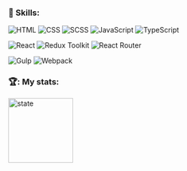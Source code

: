### 🔨 Skills:

![HTML](https://img.shields.io/badge/HTML-E34F26?style=for-the-badge&logo=html5&logoColor=white)
![CSS](https://img.shields.io/badge/CSS-1572B6?style=for-the-badge&logo=css3&logoColor=white)
![SCSS](https://img.shields.io/badge/SCSS-CC6699?style=for-the-badge&logo=sass&logoColor=white)
![JavaScript](https://img.shields.io/badge/JavaScript-F7DF1E?style=for-the-badge&logo=javascript&logoColor=black)
![TypeScript]([https://img.shields.io/badge/JavaScript-F7DF1E?style=for-the-badge&logo=javascript&logoColor=black](https://raw.githubusercontent.com/zhongsp/TypeScript/dev/zh/misc/ts_logo.jpg))

![React](https://img.shields.io/badge/React-61DAFB?style=for-the-badge&logo=react&logoColor=white)
![Redux Toolkit](https://img.shields.io/badge/Redux_Toolkit-764ABC?style=for-the-badge&logo=redux&logoColor=white)
![React Router](https://img.shields.io/badge/React_Router-CA4245?style=for-the-badge&logo=react-router&logoColor=white)

![Gulp](https://img.shields.io/badge/Gulp-CF4647?style=for-the-badge&logo=gulp&logoColor=white)
![Webpack](https://img.shields.io/badge/Webpack-8DD6F9?style=for-the-badge&logo=webpack&logoColor=black)


### 🏆: My stats:

<a href="https://github-readme-stats.vercel.app/api/top-langs/?username=DimkaVeselov&layout=compact">
  <img height="130" src="https://github-readme-stats.vercel.app/api/top-langs/?username=DimkaVeselov&layout=compact"  alt="state"/>
</a>
